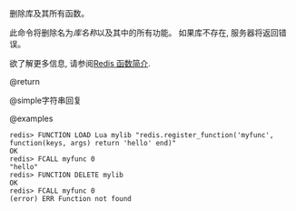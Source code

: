 删除库及其所有函数。

此命令将删除名为*库名称*以及其中的所有功能。
如果库不存在, 服务器将返回错误。

欲了解更多信息, 请参阅[Redis 函数简介](/topics/functions-intro).

@return

@simple字符串回复

@examples

    redis> FUNCTION LOAD Lua mylib "redis.register_function('myfunc', function(keys, args) return 'hello' end)"
    OK
    redis> FCALL myfunc 0
    "hello"
    redis> FUNCTION DELETE mylib
    OK
    redis> FCALL myfunc 0
    (error) ERR Function not found
